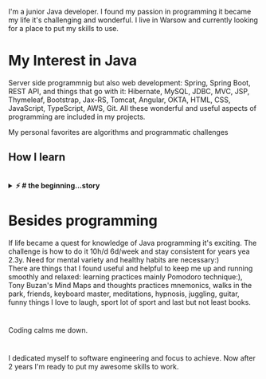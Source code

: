 I'm a junior Java developer. I found my passion in programming it became my life it's challenging and wonderful. I live in Warsow and currently looking for a place to put my skills to use.



# My Interest in Java

Server side programmnig but also web development: Spring, Spring Boot, REST API, and things that go with it: Hibernate, MySQL, JDBC, MVC, JSP, Thymeleaf, Bootstrap, Jax-RS, Tomcat, Angular, OKTA, HTML, CSS, JavaScript, TypeScript, AWS, Git. All these wonderful and useful aspects of programming are included in my projects.

My personal favorites are algorithms and programmatic challenges


<h2 align="left" id="macropower-tech">How I learn</h2>

<br>
<details>	
  <summary><b>⚡ # the beginning...story</b></summary> 
  <br />
The beginning
  <br>
I was a sales guy for years and wanted to get into a software company, so I learn a little about programming. After a while, I found out that this stuff is  engaging, solving the exercises is so strangly rewarding propoptionaly to difficulty. The library was mine learning ground, where I found friends who learn diferent things one was studying JavaScript. Discussions about a data structures and mental process of learing was thrilling. I got sucked into learning curiosity, was winning I wanted more and more.
  <br>
  
The first steps I took was with Coursera courses: learning how to learn, [computer science fundamentals & Java basics,](https://coursera.org/share/58d86a3f9fdfe25e90012072d2cb758b),then [more advanced Java](https://user-images.githubusercontent.com/57790974/131525387-5df6ca4d-8db5-44ea-91b6-2d042a48689d.jpg), and finally [Data Structures and Algorithms](https://user-images.githubusercontent.com/57790974/131529228-db168e4a-a67a-4ae8-a625-62750bbac3e9.jpg) in previous courses material was hard but in a noobie friendly way, here stuff beggins to be hard just like it should to be, peers has only 10% success rate for passing. Math was an issue the precalculus level needed at least. I asked a friend mathematician who was learning childrens in library;
  <br>
  -What is discreet mathematics?
  <br>
  -The dark and twisted math with a letter e in it (he awser with a puzzling look).
  <br>
  -Yea this is what I'm looking for
  <br>
  -This material was far back in accademy and I would have to study it again.
  <br> 
  -What now then...
  <br>
  -But I can tell You a secret there is a place where You can learn math for good if you want
  <br>
  -yes yes go on
  <br>
  - The Khan Academy
  <br>
  To the math grinding then, dusted for decade since engineering classes:) 252 video and 100 h of test done. YEA! I went thro the fire of Algorith class. Coursera set me up for a 1 year gave me greate programming skills and some general computer science knowlege to understand what to do next. Yes I had to figure the rest on my own. First was [Database Design](https://www.youtube.com/watch?v=ztHopE5Wnpc&list=RDCMUC8butISFwT-Wl7EV0hUK0BQ&index=2) Cayleb Curry is a great guy, [MySQL FreeCodeCamp Course](https://www.youtube.com/watch?v=HXV3zeQKqGY&t=16s) I realize that there is everything I gonna need, next is going to be the greatest stuff so far THE SPRING FRAMEWORK!!! lol the web development. From Chad Derby Love2Code [Spring & Hibernate](https://www.udemy.com/certificate/UC-793e2670-66b7-4fbf-beae-75fd2fb6cb07/), [Full Stack Angular Spring Boot](https://www.udemy.com/certificate/UC-73d4c3de-3f9e-4518-8ada-7850412a79dd/), [JSP Servlets JDBC](https://www.udemy.com/certificate/UC-bb22db36-8fd5-4105-8d89-0100a4878dac/), [Deploy Java Spring to AWS](https://www.udemy.com/certificate/UC-6d7b8480-fa39-41f4-8976-f86c0399edd5/) 
 
</details>


# Besides programming

If life became a quest for knowledge of Java programming it's exciting. The challenge is how to do it 10h/d 6d/week and stay consistent for years yea 2.3y. Need for mental variety and healthy habits are necessary:)  
 There are things that I found useful and helpful to keep me up and running smoothly and relaxed: learning practices mainly Pomodoro technique:), Tony Buzan's Mind Maps and thoughts practices mnemonics, walks in the park, friends, keyboard master, meditations, hypnosis, juggling, guitar, funny things I love to laugh, sport lot of sport and last but not least books.
 
#
Coding calms me down.
 
#

I dedicated myself to software engineering and focus to achieve. Now after 2 years I'm ready to put my awesome skills to work. 



<!---
KacperGierycz/KacperGierycz is a ✨ special ✨ repository because its `README.md` (this file) appears on your GitHub profile.
You can click the Preview link to take a look at your changes.
--->
